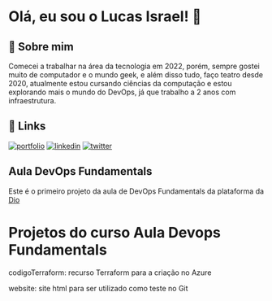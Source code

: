 # Olá, eu sou o Lucas Israel! 👋


## 🚀 Sobre mim
Comecei a trabalhar na área da tecnologia em 2022, porém, sempre gostei muito de computador e o mundo geek, e além disso tudo, faço teatro desde 2020, atualmente estou cursando ciências da computação e estou explorando mais o mundo do DevOps, já que trabalho a 2 anos com infraestrutura.


## 🔗 Links
[![portfolio](https://img.shields.io/badge/my_portfolio-000?style=for-the-badge&logo=ko-fi&logoColor=white)](https://github.com/Lucasliuzao/)
[![linkedin](https://img.shields.io/badge/linkedin-0A66C2?style=for-the-badge&logo=linkedin&logoColor=white)](https://www.linkedin.com/in/lucasliuzao/)
[![twitter](https://img.shields.io/badge/intragram-3f729b?style=for-the-badge&logo=instagram&logoColor=white)](https://instagram.com/lucasliuzao)


## Aula DevOps Fundamentals

Este é o primeiro projeto da aula de DevOps Fundamentals da plataforma da [Dio](https://web.dio.me/) 
# Projetos do curso Aula Devops Fundamentals

codigoTerraform: recurso Terraform para a criação no Azure

website: site html para ser utilizado como teste no Git
